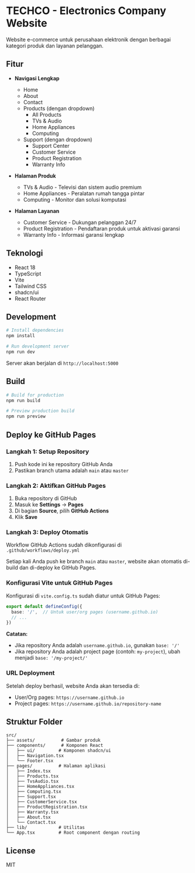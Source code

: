 # TECHCO - Electronics Company Website

Website e-commerce untuk perusahaan elektronik dengan berbagai kategori produk dan layanan pelanggan.

## Fitur

- **Navigasi Lengkap**
  - Home
  - About
  - Contact
  - Products (dengan dropdown)
    - All Products
    - TVs & Audio
    - Home Appliances
    - Computing
  - Support (dengan dropdown)
    - Support Center
    - Customer Service
    - Product Registration
    - Warranty Info

- **Halaman Produk**
  - TVs & Audio - Televisi dan sistem audio premium
  - Home Appliances - Peralatan rumah tangga pintar
  - Computing - Monitor dan solusi komputasi

- **Halaman Layanan**
  - Customer Service - Dukungan pelanggan 24/7
  - Product Registration - Pendaftaran produk untuk aktivasi garansi
  - Warranty Info - Informasi garansi lengkap

## Teknologi

- React 18
- TypeScript
- Vite
- Tailwind CSS
- shadcn/ui
- React Router

## Development

```bash
# Install dependencies
npm install

# Run development server
npm run dev
```

Server akan berjalan di `http://localhost:5000`

## Build

```bash
# Build for production
npm run build

# Preview production build
npm run preview
```

## Deploy ke GitHub Pages

### Langkah 1: Setup Repository
1. Push kode ini ke repository GitHub Anda
2. Pastikan branch utama adalah `main` atau `master`

### Langkah 2: Aktifkan GitHub Pages
1. Buka repository di GitHub
2. Masuk ke **Settings** → **Pages**
3. Di bagian **Source**, pilih **GitHub Actions**
4. Klik **Save**

### Langkah 3: Deploy Otomatis
Workflow GitHub Actions sudah dikonfigurasi di `.github/workflows/deploy.yml`

Setiap kali Anda push ke branch `main` atau `master`, website akan otomatis di-build dan di-deploy ke GitHub Pages.

### Konfigurasi Vite untuk GitHub Pages

Konfigurasi di `vite.config.ts` sudah diatur untuk GitHub Pages:

```typescript
export default defineConfig({
  base: '/',  // Untuk user/org pages (username.github.io)
  // ...
})
```

**Catatan:**
- Jika repository Anda adalah `username.github.io`, gunakan `base: '/'`
- Jika repository Anda adalah project page (contoh: `my-project`), ubah menjadi `base: '/my-project/'`

### URL Deployment
Setelah deploy berhasil, website Anda akan tersedia di:
- User/Org pages: `https://username.github.io`
- Project pages: `https://username.github.io/repository-name`

## Struktur Folder

```
src/
├── assets/          # Gambar produk
├── components/      # Komponen React
│   ├── ui/         # Komponen shadcn/ui
│   ├── Navigation.tsx
│   └── Footer.tsx
├── pages/          # Halaman aplikasi
│   ├── Index.tsx
│   ├── Products.tsx
│   ├── TvsAudio.tsx
│   ├── HomeAppliances.tsx
│   ├── Computing.tsx
│   ├── Support.tsx
│   ├── CustomerService.tsx
│   ├── ProductRegistration.tsx
│   ├── Warranty.tsx
│   ├── About.tsx
│   └── Contact.tsx
├── lib/            # Utilitas
└── App.tsx         # Root component dengan routing
```

## License

MIT
